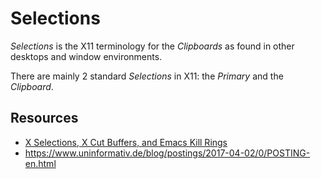 Selections
==========

_Selections_ is the X11 terminology for the _Clipboards_ as found in other
desktops and window environments.

There are mainly 2 standard _Selections_ in X11:  the _Primary_ and the _Clipboard_.


Resources
---------

 - [X Selections, X Cut Buffers, and Emacs Kill Rings][jwz-article]
 - <https://www.uninformativ.de/blog/postings/2017-04-02/0/POSTING-en.html>


[jwz-article]:	https://www.jwz.org/doc/x-cut-and-paste.html
